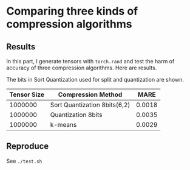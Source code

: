 # Comparing three kinds of compression algorithms

## Results

In this part, I generate tensors with `torch.rand` and test the harm of accuracy of three compression algorithms. Here are results.

The bits in Sort Quantization used for split and quantization are shown.

| Tensor Size | Compression Method           | MARE   |
| ----------- | ---------------------------- | ------ |
| 1000000     | Sort Quantization 8bits(6,2) | 0.0018 |
| 1000000     | Quantization 8bits           | 0.0035 |
| 1000000     | k-means                      | 0.0029 |

## Reproduce

See `./test.sh`

